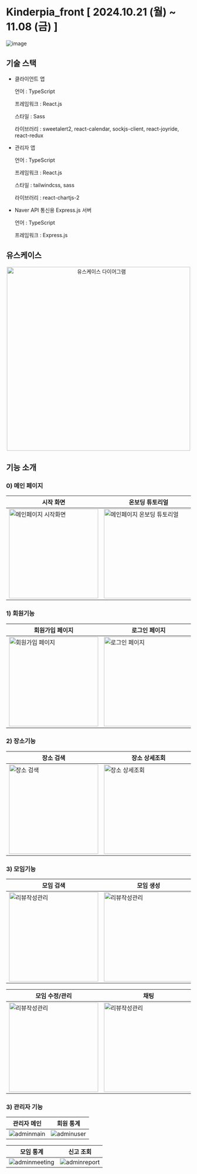 # Kinderpia_front [ 2024.10.21 (월) ~ 11.08 (금) ]

![image](https://github.com/user-attachments/assets/268aa27c-f1da-4a2c-8eca-ebb656a43084)

## 기술 스택

- 클라이언트 앱
 
  언어 : TypeScript

  프레임워크 : React.js

  스타일 : Sass

  라이브러리 : sweetalert2, react-calendar, sockjs-client, react-joyride, react-redux

- 관리자 앱
  
  언어 : TypeScript

  프레임워크 : React.js

  스타일 : tailwindcss, sass

  라이브러리 : react-chartjs-2

- Naver API 통신용 Express.js 서버

  언어 : TypeScript

  프레임워크 : Express.js
  
## 유스케이스

<p align="center">
  <img src="https://github.com/user-attachments/assets/14bda5ae-c54c-4891-96c9-c145ef7b9054" width="500" height="auto" alt="유스케이스 다이어그램">
</p>

## 기능 소개

### 0) 메인 페이지
|시작 화면|온보딩 튜토리얼|
|---|---|
|<img src="https://github.com/user-attachments/assets/3332690a-2a31-413f-9a6c-6606b412eb72" width="243" height="auto" alt="메인페이지 시작화면">|<img src="https://github.com/user-attachments/assets/c110df9e-f7c5-43fe-95f7-8d53225f6b1f" width="243" height="auto" alt="메인페이지 온보딩 튜토리얼">|

### 1) 회원기능
|회원가입 페이지|로그인 페이지|마이페이지|
|---|---|---|
|<img src="https://github.com/user-attachments/assets/4c0734b2-19c6-45fa-b7fe-0073d38a0d9d" width="243" height="auto" alt="회원가입 페이지">|<img src="https://github.com/user-attachments/assets/646bd240-8742-4e46-a917-997d7ce949f4" width="243" height="auto" alt="로그인 페이지">|<img src="https://github.com/user-attachments/assets/2c91a558-3ec1-4ab7-b906-c4e1f2db4764" width="243" height="auto" alt="마이페이지">|

### 2) 장소기능
|장소 검색|장소 상세조회|리뷰 작성/관리|
|---|---|---|
|<img src="https://github.com/user-attachments/assets/695a0e93-0dca-4084-8dba-0c37771e13e8"  width="243" height="auto" alt="장소 검색">|<img src="https://github.com/user-attachments/assets/d623c84b-39bc-4f5a-98ae-7cdff044d1db"  width="243" height="auto" alt="장소 상세조회">|<img src="https://github.com/user-attachments/assets/57b711b9-45a0-4f35-a0f2-0717c9162b61"  width="243" height="auto" alt="리뷰작성관리">|

### 3) 모임기능
|모임 검색|모임 생성|모임 참여|
|---|---|---|
|<img src="https://github.com/user-attachments/assets/d2c0adb0-dfdf-4fad-93e6-e9be9e252770"  width="243" height="auto" alt="리뷰작성관리">|<img src="https://github.com/user-attachments/assets/4d29f7df-13ef-4c6b-85d1-e539535e29f5"  width="243" height="auto" alt="리뷰작성관리">|<img src="https://github.com/user-attachments/assets/94873c45-a95a-440f-abba-fca146317e69"  width="243" height="auto" alt="리뷰작성관리">|

|모임 수정/관리|채팅|
|---|---|
|<img src="https://github.com/user-attachments/assets/befd81e7-e986-4708-a297-cca1c5ea76e5"  width="243" height="auto" alt="리뷰작성관리">|<img src="https://github.com/user-attachments/assets/addd56ea-f22b-4273-8250-7246e3eb811f"  width="243" height="auto" alt="리뷰작성관리">|

### 3) 관리자 기능
|관리자 메인|회원 통계|
|---|---|
|![adminmain](https://github.com/user-attachments/assets/dc4c2712-e497-4abb-a3bd-1aa77238b3aa)|![adminuser](https://github.com/user-attachments/assets/c435a81e-e2ff-4ac1-9e1d-f018fd98fdd5)|

|모임 통계|신고 조회|
|---|---|
|![adminmeeting](https://github.com/user-attachments/assets/92aa4380-6008-48b4-a4ab-a231b4baf005)|![adminreport](https://github.com/user-attachments/assets/a4def0d7-5ea3-4a62-b011-de689511273c)|






